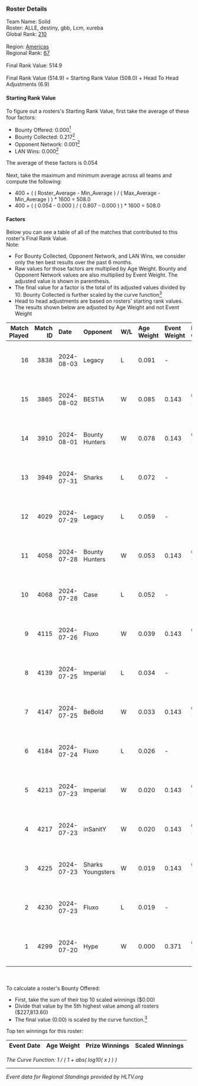 ### Roster Details<br />
Team Name: Solid<br />
Roster: ALLE, destiny, gbb, Lcm, xureba<br />
Global Rank: [210](../../standings_global_2025_01_16.md)<br />
<br />
Region: [Americas]( ../../standings_americas_2025_01_16.md)<br />
Regional Rank: [67]( ../../standings_americas_2025_01_16.md)<br />
<br />
Final Rank Value:  514.9<br />
<br />
Final Rank Value (514.9) = Starting Rank Value (508.0) + Head To Head Adjustments (6.9)<br />

#### Starting Rank Value<br />
To figure out a rosters's Starting Rank Value, first take the average of these four factors:<br />
- Bounty Offered: 0.000[<sup>1</sup>](#table2)
- Bounty Collected: 0.217[<sup>2</sup>](#table1)
- Opponent Network: 0.001[<sup>2</sup>](#table1)
- LAN Wins: 0.000[<sup>2</sup>](#table1)

The average of these factors is 0.054<br />
<br />
Next, take the maximum and minimum average across all teams and compute the following:<br />
- 400 + ( ( Roster_Average - Min_Average ) / ( Max_Average - Min_Average ) ) * 1600 = 508.0
- 400 + ( ( 0.054 - 0.000 ) / ( 0.807 - 0.000 ) ) * 1600 = 508.0


#### Factors<br />
Below you can see a table of all of the matches that contributed to this roster's Final Rank Value.<br />
Note:<br />

- For Bounty Collected, Opponent Network, and LAN Wins, we consider only the ten best results over the past 6 months.
- Raw values for those factors are multiplied by Age Weight. Bounty and Opponent Network values are also multiplied by Event Weight. The adjusted value is shown in parenthesis.
- The final value for a factor is the total of its adjusted values divided by 10. Bounty Collected is further scaled by the curve function[<sup>3</sup>](#curveFunction)
- Head to head adjustments are based on rosters' starting rank values. The results shown below are adjusted by Age Weight and not Event Weight
<span id="table1"></span><br />


| Match Played | Match ID | Date       | Opponent          | W/L | Age Weight | Event Weight | Bounty Collected | Opponent Network | LAN Wins  | H2H Adj. | Roster                          |
| -: | -: | :- | :- | :- | :- | :- | :- | :- | :- | -: | :- |
|           16 |     3838 | 2024-08-03 | Legacy            | L   | 0.091      | -            | -                | -                | -         |    -0.20 | ALLE, destiny, gbb, Lcm, xureba |
|           15 |     3865 | 2024-08-02 | BESTIA            | W   | 0.085      | 0.143        | 0.156 (0.002)    | 0.622 (0.008)    | 0 (0.000) |     2.57 | ALLE, destiny, gbb, Lcm, xureba |
|           14 |     3910 | 2024-08-01 | Bounty Hunters    | W   | 0.078      | 0.143        | 0.002 (0.000)    | 0.022 (0.000)    | 0 (0.000) |     1.67 | ALLE, destiny, gbb, Lcm, xureba |
|           13 |     3949 | 2024-07-31 | Sharks            | L   | 0.072      | -            | -                | -                | -         |    -0.04 | ALLE, destiny, gbb, Lcm, xureba |
|           12 |     4029 | 2024-07-29 | Legacy            | L   | 0.059      | -            | -                | -                | -         |    -0.13 | ALLE, destiny, gbb, Lcm, xureba |
|           11 |     4058 | 2024-07-28 | Bounty Hunters    | W   | 0.053      | 0.143        | 0.002 (0.000)    | 0.022 (0.000)    | 0 (0.000) |     1.14 | ALLE, destiny, gbb, Lcm, xureba |
|           10 |     4068 | 2024-07-28 | Case              | L   | 0.052      | -            | -                | -                | -         |    -0.34 | ALLE, destiny, gbb, Lcm, xureba |
|            9 |     4115 | 2024-07-26 | Fluxo             | W   | 0.039      | 0.143        | 0.003 (0.000)    | 0.024 (0.000)    | 0 (0.000) |     0.86 | ALLE, destiny, gbb, Lcm, xureba |
|            8 |     4139 | 2024-07-25 | Imperial          | L   | 0.034      | -            | -                | -                | -         |    -0.03 | ALLE, destiny, gbb, Lcm, xureba |
|            7 |     4147 | 2024-07-25 | BeBold            | W   | 0.033      | 0.143        | 0.000 (0.000)    | 0.000 (0.000)    | 0 (0.000) |     0.37 | ALLE, destiny, gbb, Lcm, xureba |
|            6 |     4184 | 2024-07-24 | Fluxo             | L   | 0.026      | -            | -                | -                | -         |    -0.24 | ALLE, destiny, gbb, Lcm, xureba |
|            5 |     4213 | 2024-07-23 | Imperial          | W   | 0.020      | 0.143        | 0.165 (0.000)    | 0.430 (0.001)    | 0 (0.000) |     0.62 | ALLE, destiny, gbb, Lcm, xureba |
|            4 |     4217 | 2024-07-23 | inSanitY          | W   | 0.020      | 0.143        | 0.009 (0.000)    | 0.091 (0.000)    | 0 (0.000) |     0.49 | ALLE, destiny, gbb, Lcm, xureba |
|            3 |     4225 | 2024-07-23 | Sharks Youngsters | W   | 0.019      | 0.143        | 0.001 (0.000)    | 0.011 (0.000)    | 0 (0.000) |     0.38 | ALLE, destiny, gbb, Lcm, xureba |
|            2 |     4230 | 2024-07-23 | Fluxo             | L   | 0.019      | -            | -                | -                | -         |    -0.17 | ALLE, destiny, gbb, Lcm, xureba |
|            1 |     4299 | 2024-07-20 | Hype              | W   | 0.000      | 0.371        | 0.004 (0.000)    | 0.192 (0.000)    | 0 (0.000) |     0.01 | ALLE, destiny, gbb, Lcm, xureba |

<br />
<span id="table2"></span><br />
To calculate a roster's Bounty Offered:<br />

- First, take the sum of their top 10 scaled winnings ($0.00)
- Divide that value by the 5th highest value among all rosters ($227,813.60)
- The final value (0.00) is scaled by the curve function.[<sup>3</sup>](#curveFunction)

Top ten winnings for this roster:<br />

| Event Date | Age Weight | Prize Winnings | Scaled Winnings |
| :- | -: | :- | :- |


<span id="curveFunction"></span>_The Curve Function: 1 / ( 1 + abs( log10( x ) ) )_<br />

---
_Event data for Regional Standings provided by HLTV.org_<br />
